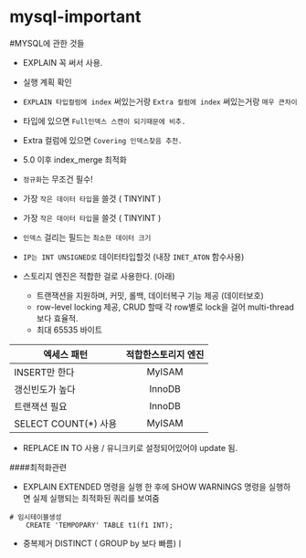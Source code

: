 # mysql-important

#MYSQL에 관한 것들


- EXPLAIN 꼭 써서 사용.
- 실행 계획 확인
- `EXPLAIN 타입컬럼에 index` 써있는거랑 `Extra 컬럼에 index` 써있는거랑 `매우 큰차이`
- 타입에 있으면 `Full인덱스 스캔이 되기때문에 비추.`
- Extra 컬럼에 있으면 `Covering 인덱스찾음 추천.`
- 5.0 이후 index_merge 최적화


- `정규화`는 무조건 필수! 
- 가장 `작은 데이터 타입`을 쓸것 ( TINYINT )
- 가장 `작은 데이터 타입`을 쓸것 ( TINYINT )
- `인덱스` 걸리는 필드는 `최소한 데이터 크기`
- `IP는 INT UNSIGNED로` 데이터타입할것 (내장 `INET_ATON` 함수사용)
- 스토리지 엔진은 적합한 걸로 사용한다. (아래)
    - 트랜잭션을 지원하며, 커밋, 롤백, 데이터복구 기능 제공 (데이터보호)
    - row-level locking 제공, CRUD 할때 각 row별로 lock을 걸어 multi-thread보다 효율적.
    - 최대 65535 바이트

|엑세스 패턴| 적합한스토리지 엔진|
|---|:---:|
| INSERT만 한다 | MyISAM |
| 갱신빈도가 높다 | InnoDB | 
| 트랜잭션 필요  | InnoDB |
| SELECT COUNT(*) 사용 | MyISAM |


- REPLACE IN TO 사용 / 유니크키로 설정되어있어야 update 됨.


####최적화관련
- EXPLAIN EXTENDED 명령을 실행 한 후에 SHOW WARNINGS 명령을 실행하면 실제 실행되는 최적화된 쿼리를 보여줌


```mysql
# 임시테이블생성
    CREATE 'TEMPOPARY' TABLE t1(f1 INT);
```
- 중복제거 DISTINCT ( GROUP by 보다 빠름)ㅣ



